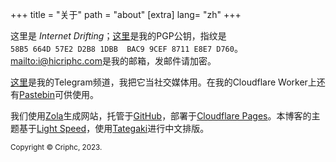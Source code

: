 +++
title = "关于"
path = "about"
[extra]
lang= "zh"
+++

这里是 *Internet Drifting*；[这里](https://r2.hicriphc.com/pubkey.asc)是我的PGP公钥，指纹是<code>58B5 664D 57E2 D2B8 1DBB  BAC9 9CEF 8711 E8E7 D760</code>。<mailto:i@hicriphc.com>是我的邮箱，发邮件请加密。

[这里](https://t.me/hicriphc)是我的Telegram频道，我把它当社交媒体用。在我的Cloudflare Worker上还有[Pastebin](https://pb.hicriphc.com)可供使用。

我们使用[Zola](https://getzola.org)生成网站，托管于[GitHub](https://github.com/criphc.drifting)，部署于[Cloudflare Pages](https://pages.dev)。本博客的主题基于[Light Speed](https://github.com/carpetscheme/lightspeed)，使用[Tategaki](https://github.com/Denkiame/Tategaki-Core)进行中文排版。


  

<small>Copyright &copy; Criphc, 2023. </small>